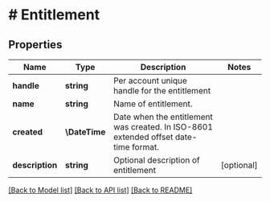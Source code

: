 # # Entitlement

## Properties

Name | Type | Description | Notes
------------ | ------------- | ------------- | -------------
**handle** | **string** | Per account unique handle for the entitlement |
**name** | **string** | Name of entitlement. |
**created** | **\DateTime** | Date when the entitlement was created. In ISO-8601 extended offset date-time format. |
**description** | **string** | Optional description of entitlement | [optional]

[[Back to Model list]](../../README.md#models) [[Back to API list]](../../README.md#endpoints) [[Back to README]](../../README.md)
